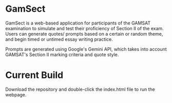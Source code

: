 # GamSect
GamSect is a web-based application for participants of the GAMSAT examination to simulate and test their proficiency of Section II of the exam.
Users can generate quotes/ prompts based on a certain or random theme, and begin timed or untimed essay writing practice.

Prompts are generated using Google's Gemini API, which takes into account GAMSAT's Section II marking criteria and quote style.

# Current Build
Download the repository and double-click the index.html file to run the webpage.
